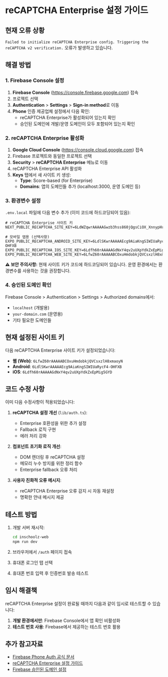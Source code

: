 # reCAPTCHA Enterprise 설정 가이드

## 현재 오류 상황
`Failed to initialize reCAPTCHA Enterprise config. Triggering the reCAPTCHA v2 verification.` 오류가 발생하고 있습니다.

## 해결 방법

### 1. Firebase Console 설정

1. **Firebase Console** (https://console.firebase.google.com) 접속
2. 프로젝트 선택
3. **Authentication** > **Settings** > **Sign-in method**로 이동
4. **Phone** 인증 제공업체 설정에서 다음 확인:
   - reCAPTCHA Enterprise가 활성화되어 있는지 확인
   - 승인된 도메인에 개발/운영 도메인이 모두 포함되어 있는지 확인

### 2. reCAPTCHA Enterprise 활성화

1. **Google Cloud Console** (https://console.cloud.google.com) 접속
2. Firebase 프로젝트와 동일한 프로젝트 선택
3. **Security** > **reCAPTCHA Enterprise** 메뉴로 이동
4. reCAPTCHA Enterprise API 활성화
5. **Keys** 탭에서 새 사이트 키 생성:
   - **Type**: Score-based (for Enterprise)
   - **Domains**: 앱의 도메인들 추가 (localhost:3000, 운영 도메인 등)

### 3. 환경변수 설정

`.env.local` 파일에 다음 변수 추가 (이미 코드에 하드코딩되어 있음):
```env
# reCAPTCHA Enterprise 사이트 키
NEXT_PUBLIC_RECAPTCHA_SITE_KEY=6LdWZqwrAAAAAGwzb3hss860jQgsCiOX_XnnypHr

# 모바일 앱용 (선택사항)
EXPO_PUBLIC_RECAPTCHA_ANDROID_SITE_KEY=6LdlSKwrAAAAAEcg9AiaKngSIWIUaRycF4-OHFXB
EXPO_PUBLIC_RECAPTCHA_IOS_SITE_KEY=6Ldfh60rAAAAAGdNxY4qv2uUXpYdkZxEpMig5GYD
EXPO_PUBLIC_RECAPTCHA_WEB_SITE_KEY=6LfwZ60rAAAAABCOxuHmdobkjQVCsxzlH8xmaoyN
```

**⚠️ 보안 주의사항:** 현재 사이트 키가 코드에 하드코딩되어 있습니다. 운영 환경에서는 환경변수를 사용하는 것을 권장합니다.

### 4. 승인된 도메인 확인

Firebase Console > Authentication > Settings > Authorized domains에서:
- `localhost` (개발용)
- `your-domain.com` (운영용)
- 기타 필요한 도메인들

## 현재 설정된 사이트 키

다음 reCAPTCHA Enterprise 사이트 키가 설정되었습니다:

- **웹 (Web)**: `6LfwZ60rAAAAABCOxuHmdobkjQVCsxzlH8xmaoyN`
- **Android**: `6LdlSKwrAAAAAEcg9AiaKngSIWIUaRycF4-OHFXB`
- **iOS**: `6Ldfh60rAAAAAGdNxY4qv2uUXpYdkZxEpMig5GYD`

## 코드 수정 사항

이미 다음 수정사항이 적용되었습니다:

1. **reCAPTCHA 설정 개선** (`lib/auth.ts`):
   - Enterprise 호환성을 위한 추가 설정
   - Fallback 로직 구현
   - 에러 처리 강화

2. **컴포넌트 초기화 로직 개선**:
   - DOM 렌더링 후 reCAPTCHA 설정
   - 메모리 누수 방지를 위한 정리 함수
   - Enterprise fallback 오류 처리

3. **사용자 친화적 오류 메시지**:
   - reCAPTCHA Enterprise 오류 감지 시 자동 재설정
   - 명확한 안내 메시지 제공

## 테스트 방법

1. 개발 서버 재시작:
   ```bash
   cd inschoolz-web
   npm run dev
   ```

2. 브라우저에서 `/auth` 페이지 접속
3. 휴대폰 로그인 탭 선택
4. 휴대폰 번호 입력 후 인증번호 발송 테스트

## 임시 해결책

reCAPTCHA Enterprise 설정이 완료될 때까지 다음과 같이 임시로 테스트할 수 있습니다:

1. **개발 환경에서만**: Firebase Console에서 앱 확인 비활성화
2. **테스트 번호 사용**: Firebase에서 제공하는 테스트 번호 활용

## 추가 참고자료

- [Firebase Phone Auth 공식 문서](https://firebase.google.com/docs/auth/web/phone-auth)
- [reCAPTCHA Enterprise 설정 가이드](https://cloud.google.com/recaptcha-enterprise/docs/quickstart)
- [Firebase 승인된 도메인 설정](https://firebase.google.com/docs/auth/web/auth-domain-customization)
